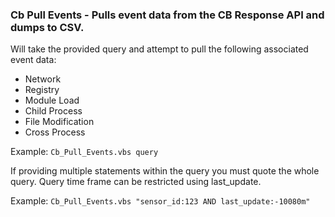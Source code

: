 ### Cb Pull Events - Pulls event data from the CB Response API and dumps to CSV. 

Will take the provided query and attempt to pull the following associated event data:
* Network
* Registry
* Module Load
* Child Process
* File Modification
* Cross Process

Example:
`Cb_Pull_Events.vbs query`

If providing multiple statements within the query you must quote the whole query. Query time frame can be restricted using last_update. 

Example:
`Cb_Pull_Events.vbs "sensor_id:123 AND last_update:-10080m"`
